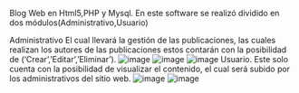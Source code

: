Blog Web en Html5,PHP y Mysql.
En este software se realizó dividido en dos módulos(Administrativo,Usuario)

Administrativo
El cual llevará la gestión de las publicaciones, las cuales realizan los autores de las publicaciones estos contarán con la posibilidad de (‘Crear’,’Editar’,’Eliminar’).
![image](https://github.com/TheDano343/BlogPhp/assets/128099070/3bab26ec-5cb3-44f2-9982-b1e186c1d7a7)
![image](https://github.com/TheDano343/BlogPhp/assets/128099070/56e46406-dccd-4df2-beed-0102f760131f)
![image](https://github.com/TheDano343/BlogPhp/assets/128099070/2bcc5df3-5a78-489c-86f4-aac4325894c6)
Usuario.
Este solo cuenta con la posibilidad de visualizar el contenido, el cual será subido por los administrativos del sitio web.
![image](https://github.com/TheDano343/BlogPhp/assets/128099070/cc57d792-22cb-4827-9a74-ab01e1ee2b81)
![image](https://github.com/TheDano343/BlogPhp/assets/128099070/cc46c2bc-0fda-4014-8d35-cb70ad52195e)


